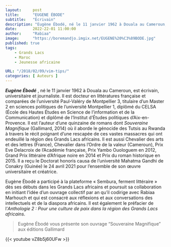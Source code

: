 ```yaml
---
layout:     post
title:      "EUGENE ÉBODE"
subtitle:   "Écrivain"
description: "Eugène Ébodé, né le 11 janvier 1962 à Douala au Cameroun, est écrivain, universitaire et journaliste. Il est docteur en littératures française et comparées de l’université Paul-Valéry de Montpellier 3, titulaire d’un Master 2 en sciences politiques de l’université Montpellier 1, diplômé du CELSA (École des Hautes Études en Science de l’information et de la Communication) et diplômé de l’Institut d’Études politiques d’Aix-en-Provence. "
date:       2022-22-01 11:00:00
author:     "Rabiaa"
image:      "https://boremandjo.imgix.net/EUGENE%20%C3%89BODE.jpg"
published: true
tags:
    - Grands Lacs
    - Maroc
    - Jeunesse africaine

URL: "/2018/02/09/vim-tips/"
categories: [ Auteurs ]
---
```


**_Eugène Ébodé_** , né le 11 janvier 1962 à Douala au Cameroun, est écrivain, universitaire et journaliste. Il est docteur en littératures française et comparées de l’université Paul-Valéry de Montpellier 3, titulaire d’un Master 2 en sciences politiques de l’université Montpellier 1, diplômé du CELSA (École des Hautes Études en Science de l’information et de la Communication) et diplômé de l’Institut d’Études politiques d’Aix-en-Provence. Il est l’auteur d’une quinzaine de romans dont *Souveraine Magnifique* (Gallimard, 2014) où il aborde le génocide des Tutsis au Rwanda à travers le récit poignant d’une rescapée de ces vastes massacres qui ont endeuillé la région des Grands Lacs africains. Il est aussi Chevalier des arts et des lettres (France), Chevalier dans l’Ordre de la valeur (Cameroun), Prix Eve Delacroix de l’Académie française, Prix Yambo Ouologuem en 2012, Grand Prix littéraire d’Afrique noire en 2014 et Prix du roman historique en 2015. Il a reçu le Doctorat honoris causa de l’université Mahatma Gandhi de Conakry (Guinée) le 24 avril 2021 pour l’ensemble de son œuvre universitaire et créatrice.

Eugène Ébodé a participé à la plateforme « Sembura, ferment littéraire » dès ses débuts dans les Grands Lacs africains et poursuit sa collaboration en initiant l’idée d’un ouvrage collectif par an qu’il codirige avec Rabiaa Marhouch et qui est consacré aux réflexions et aux conversations des intellectuels et de la diaspora africains. Il est également le préfacier de  l’*Anthologie 2 : Pour une culture de paix dans la région des Grands Lacs africains*.

>Eugène Ébodé vous présente son ouvrage “Souveraine Magnifique” aux éditions Gallimard

{{< youtube vZ8b5j60UFw >}}